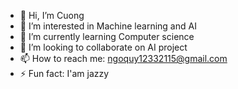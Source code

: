 - 👋 Hi, I’m Cuong
- 👀 I’m interested in Machine learning and AI
- 🌱 I’m currently learning Computer science
- 💞️ I’m looking to collaborate on AI project
- 📫 How to reach me: ngoquy12332115@gmail.com
- ⚡ Fun fact: I'am jazzy

<!---
pokemon12332112/pokemon12332112 is a ✨ special ✨ repository because its `README.md` (this file) appears on your GitHub profile.
You can click the Preview link to take a look at your changes.
--->
